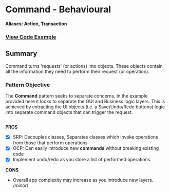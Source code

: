 # Command - Behavioural
**Aliases:
 Action, Transaction**

### [View Code Example](https://github.com/charlesmolyneux/DesignPatterns-Swift/tree/master/Project/DesignPatterns/DesignPatterns/Behavioural/Command)

## Summary
Command turns 'requests' (or actions) into objects. These objects contain all the information they need to perform their request (or operation).


### Pattern Objective
The **Command** pattern seeks to separate concerns. In the example provided here it looks to separate the GUI and Business logic layers. This is achieved by extracting the UI objects (i.e. a Save/Undo/Redo buttons) logic into separate command objects that can trigger the request.

##

**PROS**
 - [x] SRP: Decouples classes, Separates classes which invoke operations from those that perform operations
 - [x] OCP: Can easily introduce new **commands** without breaking existing code
 - [x] Implement undo/redo as you store a list of performed operations.

**CONS**
 -  Overall app complexity may increase as you introduce new layers. *(minor)*
